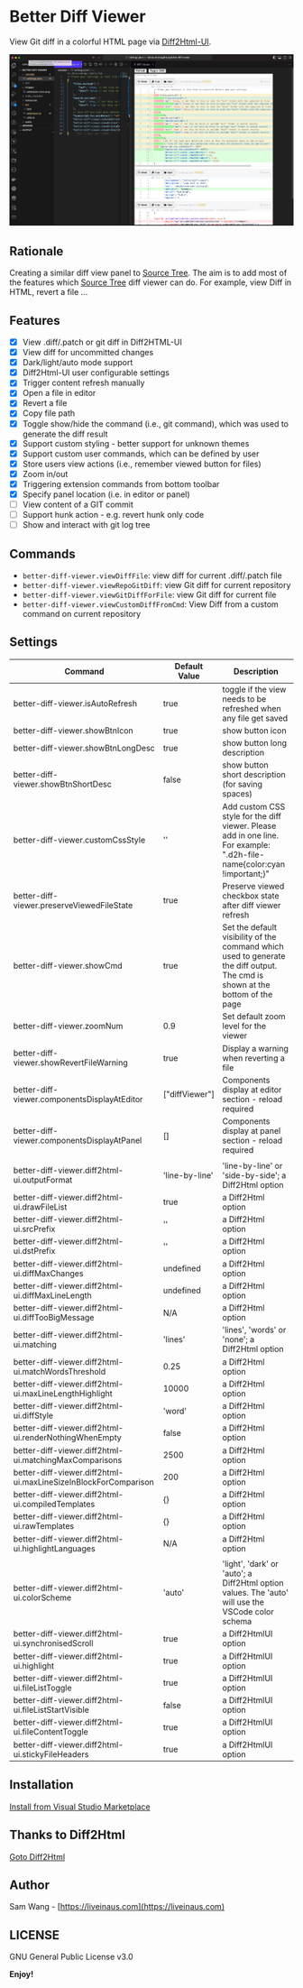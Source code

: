 # Better Diff Viewer

View Git diff in a colorful HTML page via [Diff2Html-UI](https://github.com/rtfpessoa/diff2html).

![Better Diff Viewer screenshot](images/screenshot-0.0.1.png)

## Rationale

Creating a similar diff view panel to [Source Tree](https://www.sourcetreeapp.com).
The aim is to add most of the features which [Source Tree](https://www.sourcetreeapp.com) diff viewer can do.
For example, view Diff in HTML, revert a file ...

## Features

- [x] View .diff/.patch or git diff in Diff2HTML-UI
- [x] View diff for uncommitted changes
- [x] Dark/light/auto mode support
- [x] Diff2Html-UI user configurable settings
- [x] Trigger content refresh manually
- [x] Open a file in editor
- [x] Revert a file
- [x] Copy file path
- [x] Toggle show/hide the command (i.e., git command), which was used to generate the diff result
- [x] Support custom styling - better support for unknown themes
- [x] Support custom user commands, which can be defined by user
- [x] Store users view actions (i.e., remember viewed button for files)
- [x] Zoom in/out
- [x] Triggering extension commands from bottom toolbar
- [x] Specify panel location (i.e. in editor or panel)
- [ ] View content of a GIT commit
- [ ] Support hunk action - e.g. revert hunk only code
- [ ] Show and interact with git log tree

## Commands

- `better-diff-viewer.viewDiffFile`: view diff for current .diff/.patch file
- `better-diff-viewer.viewRepoGitDiff`: view Git diff for current repository
- `better-diff-viewer.viewGitDiffForFile`: view Git diff for current file
- `better-diff-viewer.viewCustomDiffFromCmd`: View Diff from a custom command on current repository

## Settings

| Command                                                         | Default Value  | Description                                                                                                                  |
| --------------------------------------------------------------- | -------------- | ---------------------------------------------------------------------------------------------------------------------------- |
| better-diff-viewer.isAutoRefresh                                | true           | toggle if the view needs to be refreshed when any file get saved                                                             |
| better-diff-viewer.showBtnIcon                                  | true           | show button icon                                                                                                             |
| better-diff-viewer.showBtnLongDesc                              | true           | show button long description                                                                                                 |
| better-diff-viewer.showBtnShortDesc                             | false          | show button short description (for saving spaces)                                                                            |
| better-diff-viewer.customCssStyle                               | ''             | Add custom CSS style for the diff viewer. Please add in one line. For example: ".d2h-file-name{color:cyan !important;}"      |
| better-diff-viewer.preserveViewedFileState                      | true           | Preserve viewed checkbox state after diff viewer refresh                                                                     |
| better-diff-viewer.showCmd                                      | true           | Set the default visibility of the command which used to generate the diff output. The cmd is shown at the bottom of the page |
| better-diff-viewer.zoomNum                                      | 0.9            | Set default zoom level for the viewer                                                                                        |
| better-diff-viewer.showRevertFileWarning                        | true           | Display a warning when reverting a file                                                                                      |
| better-diff-viewer.componentsDisplayAtEditor                    | ["diffViewer"] | Components display at editor section - reload required                                                                       |
| better-diff-viewer.componentsDisplayAtPanel                     | []             | Components display at panel section - reload required                                                                        |
|                                                                 |                |                                                                                                                              |
| better-diff-viewer.diff2html-ui.outputFormat                    | 'line-by-line' | 'line-by-line' or 'side-by-side'; a Diff2Html option                                                                         |
| better-diff-viewer.diff2html-ui.drawFileList                    | true           | a Diff2Html option                                                                                                           |
| better-diff-viewer.diff2html-ui.srcPrefix                       | ''             | a Diff2Html option                                                                                                           |
| better-diff-viewer.diff2html-ui.dstPrefix                       | ''             | a Diff2Html option                                                                                                           |
| better-diff-viewer.diff2html-ui.diffMaxChanges                  | undefined      | a Diff2Html option                                                                                                           |
| better-diff-viewer.diff2html-ui.diffMaxLineLength               | undefined      | a Diff2Html option                                                                                                           |
| better-diff-viewer.diff2html-ui.diffTooBigMessage               | N/A            | a Diff2Html option                                                                                                           |
| better-diff-viewer.diff2html-ui.matching                        | 'lines'        | 'lines', 'words' or 'none'; a Diff2Html option                                                                               |
| better-diff-viewer.diff2html-ui.matchWordsThreshold             | 0.25           | a Diff2Html option                                                                                                           |
| better-diff-viewer.diff2html-ui.maxLineLengthHighlight          | 10000          | a Diff2Html option                                                                                                           |
| better-diff-viewer.diff2html-ui.diffStyle                       | 'word'         | a Diff2Html option                                                                                                           |
| better-diff-viewer.diff2html-ui.renderNothingWhenEmpty          | false          | a Diff2Html option                                                                                                           |
| better-diff-viewer.diff2html-ui.matchingMaxComparisons          | 2500           | a Diff2Html option                                                                                                           |
| better-diff-viewer.diff2html-ui.maxLineSizeInBlockForComparison | 200            | a Diff2Html option                                                                                                           |
| better-diff-viewer.diff2html-ui.compiledTemplates               | {}             | a Diff2Html option                                                                                                           |
| better-diff-viewer.diff2html-ui.rawTemplates                    | {}             | a Diff2Html option                                                                                                           |
| better-diff-viewer.diff2html-ui.highlightLanguages              | N/A            | a Diff2Html option                                                                                                           |
|                                                                 |                |                                                                                                                              |
| better-diff-viewer.diff2html-ui.colorScheme                     | 'auto'         | 'light', 'dark' or 'auto'; a Diff2Html option values. The 'auto' will use the VSCode color schema                            |
| better-diff-viewer.diff2html-ui.synchronisedScroll              | true           | a Diff2HtmlUI option                                                                                                         |
| better-diff-viewer.diff2html-ui.highlight                       | true           | a Diff2HtmlUI option                                                                                                         |
| better-diff-viewer.diff2html-ui.fileListToggle                  | true           | a Diff2HtmlUI option                                                                                                         |
| better-diff-viewer.diff2html-ui.fileListStartVisible            | false          | a Diff2HtmlUI option                                                                                                         |
| better-diff-viewer.diff2html-ui.fileContentToggle               | true           | a Diff2HtmlUI option                                                                                                         |
| better-diff-viewer.diff2html-ui.stickyFileHeaders               | true           | a Diff2HtmlUI option                                                                                                         |

## Installation

[Install from Visual Studio Marketplace](https://marketplace.visualstudio.com/items?itemName=SamWang.better-diff-viewer)

## Thanks to Diff2Html

[Goto Diff2Html](https://github.com/rtfpessoa/diff2html)

## Author

Sam Wang - [https://liveinaus.com](https://liveinaus.com)

## LICENSE

GNU General Public License v3.0

**Enjoy!**
